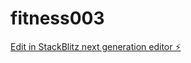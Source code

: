 # fitness003

[Edit in StackBlitz next generation editor ⚡️](https://stackblitz.com/~/github.com/AshutoshDevgotra/fitness003)
